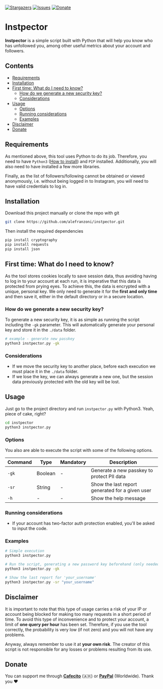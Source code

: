 [![Stargazers][stars-shield]][stars-url]
[![Issues][issues-shield]][issues-url]
[![Donate][donate-shield]][donate-url]

# Instpector
**Instpector** is a simple script built with Python that will help you know who has unfollowed you, among other useful metrics about your account and followers.

## Contents
- [Requirements](#requirements)
- [Installation](#installation)
- [First time: What do I need to know?](#first-time-what-do-i-need-to-know)
  - [How do we generate a new security key?](#how-do-we-generate-a-new-security-key)
  - [Considerations](#considerations)
- [Usage](#usage)
  - [Options](#options)
  - [Running considerations](#running-considerations)
  - [Examples](#examples)
- [Disclaimer](#disclaimer)
- [Donate](#donate)

## Requirements
As mentioned above, this tool uses Python to do its job. Therefore, you need to have `Python3` ([How to install](https://www.python.org/downloads/)) and `PIP` installed. Additionally, you will also need to have installed a few more libraries.

Finally, as the list of followers/following cannot be obtained or viewed anonymously, i.e. without being logged in to Instagram, you will need to have valid credentials to log in.

## Installation
Download this project manually or clone the repo with git

```bash
git clone https://github.com/alefranzoni/instpector.git
```

Then install the required dependencies

```bash
pip install cryptography
pip install requests
pip install json
```

## First time: What do I need to know?
As the tool stores cookies locally to save session data, thus avoiding having to log in to your account at each run, it is imperative that this data is protected from prying eyes. To achieve this, the data is encrypted with a unique, personal key. We only need to generate it for the **first and only time** and then save it, either in the default directory or in a secure location.

### How do we generate a new security key?
To generate a new security key, it is as simple as running the script including the `-gk` parameter. This will automatically generate your personal key and store it in the `./data` folder.

```bash
# example - generate new passkey
python3 instpector.py -gk
```

### Considerations
- If we move the security key to another place, before each execution we must place it in the `./data` folder.
- If we lose the key, we can always generate a new one, but the session data previously protected with the old key will be lost.

## Usage
Just go to the project directory and run `instpector.py` with Python3. Yeah, piece of cake, right?
 
```bash
cd instpector
python3 instpector.py
```
### Options
You also are able to execute the script with some of the following options.

| Command     | Type  | Mandatory | Description                                                                 |
|-------------|-------|-----------|-----------------------------------------------------------------------------|
|`-gk`        |Boolean| -         |Generate a new passkey to protect PII data                                   |
|`-sr`        |String | -         |Show the last report generated for a given user                              |
|`-h`         | -     | -         |Show the help message                                                        |

### Running considerations
- If your account has two-factor auth protection enabled, you'll be asked to input the code.

### Examples
```bash
# Simple execution
python3 instpector.py

# Run the script, generating a new password key beforehand (only needed once)
python3 instpector.py -gk

# Show the last report for 'your_username'
python3 instpector.py -sr "your_username"

```

## Disclaimer
It is important to note that this type of usage carries a risk of your IP or account being blocked for making too many requests in a short period of time. To avoid this type of inconvenience and to protect your account, a limit of **one query per hour** has been set. Therefore, if you use the tool correctly, the probability is very low (if not zero) and you will not have any problems.

Anyway, always remember to use it at **your own risk**. The creator of this script is not responsible for any losses or problems resulting from its use.

## Donate
You can support me through [**Cafecito**](https://cafecito.app/alefranzoni) (🇦🇷) or [**PayPal**](https://www.paypal.com/donate/?hosted_button_id=9LR86UDHEKM3Q) (Worldwide). Thank you ❤️

[stars-shield]: https://img.shields.io/github/stars/alefranzoni/instpector
[stars-url]: https://github.com/alefranzoni/instpector/stargazers
[issues-shield]: https://img.shields.io/github/issues/alefranzoni/instpector
[issues-url]: https://github.com/alefranzoni/instpector/issues
[donate-shield]: https://img.shields.io/badge/$-donate-ff69b4.svg?maxAge=2592000&amp;style=flat
[donate-url]: https://github.com/alefranzoni/instpector#donate
